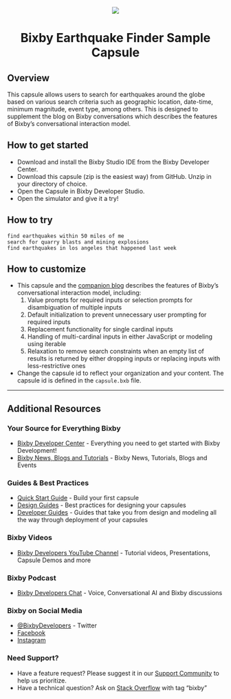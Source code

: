 <p align="Center">
  <img src="https://bixbydevelopers.com/dev/docs-assets/resources/dev-guide/bixby_logo_github-11221940070278028369.png">
  <br/>
  <h1 align="Center">Bixby Earthquake Finder Sample Capsule</h1>
</p>

## Overview
This capsule allows users to search for earthquakes around the globe based on various search criteria such as geographic location, date-time, minimum magnitude, event type, among others. This is designed to supplement the blog on Bixby conversations which describes the features of Bixby’s conversational interaction model.

## How to get started
* Download and install the Bixby Studio IDE from the Bixby Developer Center.
* Download this capsule (zip is the easiest way) from GitHub. Unzip in your directory of choice.
* Open the Capsule in Bixby Developer Studio.
* Open the simulator and give it a try!

## How to try
```
find earthquakes within 50 miles of me
search for quarry blasts and mining explosions
find earthquakes in los angeles that happened last week
```

## How to customize
* This capsule and the [companion blog](https://bixby.developer.samsung.com/newsroom/en-us/Lets-Talk-All-About-Bixby-Conversations) describes the features of Bixby’s conversational interaction model, including:
  1. Value prompts for required inputs or selection prompts for disambiguation of multiple inputs
  2. Default initialization to prevent unnecessary user prompting for required inputs
  3. Replacement functionality for single cardinal inputs
  4. Handling of multi-cardinal inputs in either JavaScript or modeling using iterable
  5. Relaxation to remove search constraints when an empty list of results is returned by either dropping inputs or replacing inputs with less-restrictive ones
* Change the capsule id to reflect your organization and your content. The capsule id is defined in the `capsule.bxb` file.

---

## Additional Resources

### Your Source for Everything Bixby
* [Bixby Developer Center](http://bixbydevelopers.com) - Everything you need to get started with Bixby Development!
* [Bixby News, Blogs and Tutorials](https://bixby.developer.samsung.com/) - Bixby News, Tutorials, Blogs and Events

### Guides & Best Practices
* [Quick Start Guide](https://bixbydevelopers.com/dev/docs/get-started/quick-start) - Build your first capsule
* [Design Guides](https://bixbydevelopers.com/dev/docs/dev-guide/design-guides) - Best practices for designing your capsules
* [Developer Guides](https://bixbydevelopers.com/dev/docs/dev-guide/developers) - Guides that take you from design and modeling all the way through deployment of your capsules

### Bixby Videos
* [Bixby Developers YouTube Channel](https://www.youtube.com/c/bixbydevelopers) - Tutorial videos, Presentations, Capsule Demos and more

### Bixby Podcast
* [Bixby Developers Chat](http://bixbydev.buzzsprout.com/) - Voice, Conversational AI and Bixby discussions 

### Bixby on Social Media
* [@BixbyDevelopers](https://twitter.com/bixbydevelopers) - Twitter
* [Facebook](https://facebook.com/BixbyDevelopers)
* [Instagram](https://www.instagram.com/bixbydevelopers/)

### Need Support?
* Have a feature request? Please suggest it in our [Support Community](https://support.bixbydevelopers.com/hc/en-us/community/topics/360000183273-Feature-Requests) to help us prioritize.
* Have a technical question? Ask on [Stack Overflow](https://stackoverflow.com/questions/tagged/bixby) with tag “bixby”
